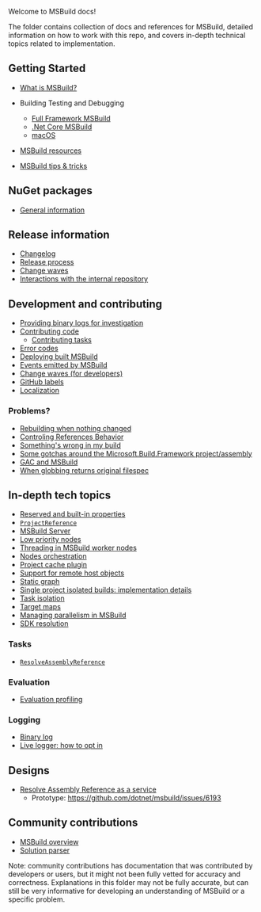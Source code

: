 Welcome to MSBuild docs!

The folder contains collection of docs and references for MSBuild, detailed information on how to work with this repo, and covers in-depth technical topics related to implementation.

## Getting Started

* [What is MSBuild?](https://docs.microsoft.com/en-us/visualstudio/msbuild/msbuild)
* Building Testing and Debugging
  * [Full Framework MSBuild](wiki/Building-Testing-and-Debugging-on-Full-Framework-MSBuild.md)
  * [.Net Core MSBuild](wiki/Building-Testing-and-Debugging-on-.Net-Core-MSBuild.md)
  * [macOS](wiki/Mac-Debugging.md)

* [MSBuild resources](wiki/MSBuild-Resources.md)
* [MSBuild tips & tricks](wiki/MSBuild-Tips-&-Tricks.md)

## NuGet packages

* [General information](consuming-nuget-package.md)

## Release information

* [Changelog](Changelog.md)
* [Release process](release.md)
* [Change waves](wiki/ChangeWaves.md)
* [Interactions with the internal repository](wiki/Interactions-with-the-internal-repository.md)

## Development and contributing

* [Providing binary logs for investigation](wiki/Providing-Binary-Logs.md)
* [Contributing code](wiki/Contributing-Code.md)
   * [Contributing tasks](wiki/Contributing-Tasks.md)
* [Error codes](assigning-msb-error-code.md)
* [Deploying built MSBuild](Deploy-MSBuild.md)
* [Events emitted by MSBuild](specs/event-source.md)
* [Change waves (for developers)](wiki/ChangeWaves-Dev.md)
* [GitHub labels](wiki/Labels.md)
* [Localization](wiki/Localization.md)

### Problems?

* [Rebuilding when nothing changed](wiki/Rebuilding-when-nothing-changed.md)
* [Controling References Behavior](wiki/Controlling-Dependencies-Behavior.md)
* [Something's wrong in my build](wiki/Something's-wrong-in-my-build.md)
* [Some gotchas around the Microsoft.Build.Framework project/assembly](wiki/Microsoft.Build.Framework.md)
* [GAC and MSBuild](wiki/UnGAC.md)
* [When globbing returns original filespec](WhenGlobbingReturnsOriginalFilespec.md)

## In-depth tech topics

* [Reserved and built-in properties](Built-in-Propeties.md)
* [`ProjectReference`](ProjectReference-Protocol.md)
* [MSBuild Server](MSBuild-Server.md)
* [Low priority nodes](specs/low-priority-switch.md)
* [Threading in MSBuild worker nodes](specs/threading.md)
* [Nodes orchestration](wiki/Nodes-Orchestration.md)
* [Project cache plugin](specs/project-cache.md)
* [Support for remote host objects](specs/remote-host-object.md)
* [Static graph](specs/static-graph.md)
* [Single project isolated builds: implementation details](specs/single-project-isolated-builds.md)
* [Task isolation](specs/task-isolation-and-dependencies.md)
* [Target maps](wiki/Target-Maps.md)
* [Managing parallelism in MSBuild](specs/resource-management.md)
* [SDK resolution](specs/sdk-resolvers-algorithm.md)

### Tasks

* [`ResolveAssemblyReference`](wiki/ResolveAssemblyReference.md)

### Evaluation

* [Evaluation profiling](evaluation-profiling.md)

### Logging

* [Binary log](wiki/Binary-Log.md)
* [Live logger: how to opt in](livelogger/Opt-In-Mechanism.md)

## Designs

* [Resolve Assembly Reference as a service](design/rar-as-service.md)
   * Prototype: https://github.com/dotnet/msbuild/issues/6193

## Community contributions

* [MSBuild overview](Contributions/MSBuild-overview.md)
* [Solution parser](Contributions/solution-parser.md)

Note: community contributions has documentation that was contributed by developers or users, but it might not been fully vetted for accuracy and correctness. Explanations in this folder may not be fully accurate, but can still be very informative for developing an understanding of MSBuild or a specific problem.